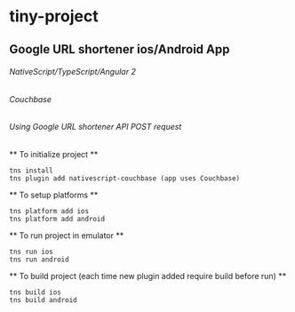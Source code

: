 # tiny-project

## Google URL shortener ios/Android App
###### NativeScript/TypeScript/Angular 2
###### Couchbase
###### Using Google URL shortener API POST request


** To initialize project **
```
tns install
tns plugin add nativescript-couchbase (app uses Couchbase)
```

** To setup platforms **
```
tns platform add ios
tns platform add android
```

** To run project in emulator **
```
tns run ios
tns run android
```

** To build project (each time new plugin added require build before run) **
```
tns build ios
tns build android
```
